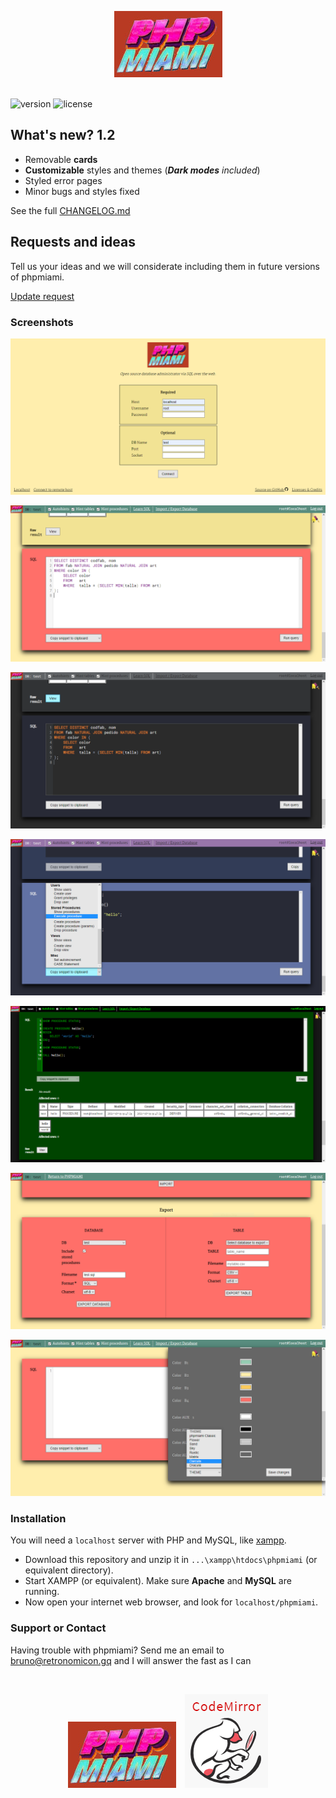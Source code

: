 <p align="center">
  <img src="https://raw.githubusercontent.com/bruneo32/phpmiami/main/res/banner.jpg" alt="logo"/>
</p>

\
![version](https://img.shields.io/badge/version-1.2-cornflowerblue.svg)
![license](https://img.shields.io/badge/license-CC0-orangered.svg)

## What's new? 1.2

- Removable **cards**
- **Customizable** styles and themes (_**Dark modes** included_)
- Styled error pages
- Minor bugs and styles fixed

See the full [CHANGELOG.md](https://github.com/bruneo32/phpmiami/blob/1.2/CHANGELOG.md)

## Requests and ideas

Tell us your ideas and we will considerate including them in future versions of phpmiami.

[Update request](https://github.com/bruneo32/phpmiami/issues/1)

### Screenshots

![img-01](/screenshots/01.png)

![img-02](/screenshots/02.png)

![img-03](/screenshots/03.png)

![img-04](/screenshots/04.png)

![img-05](/screenshots/05.png)

![img-06](/screenshots/06.png)

![img-07](/screenshots/07.png)


### Installation
You will need a `localhost` server with PHP and MySQL, like [xampp](https://www.apachefriends.org/download.html).

- Download this repository and unzip it in `...\xampp\htdocs\phpmiami` (or equivalent directory).
- Start XAMPP (or equivalent). Make sure **Apache** and **MySQL** are running.
- Now open your internet web browser, and look for `localhost/phpmiami`.


### Support or Contact

Having trouble with phpmiami?
Send me an email to [bruno@retronomicon.gq](mailto:bruno@retronomicon.gq) and I will answer the fast as I can


<br/>
<p align="center">
  <a target="_blank" href="https://bruneo32.github.io/phpmiami/"><img src="https://raw.githubusercontent.com/bruneo32/phpmiami/main/res/banner.jpg" alt=""></a> &ensp;
  <a target="_blank" href="https://codemirror.net"><img src="https://raw.githubusercontent.com/bruneo32/phpmiami/main/res/codemirror.png" alt=""></a>
</p>
